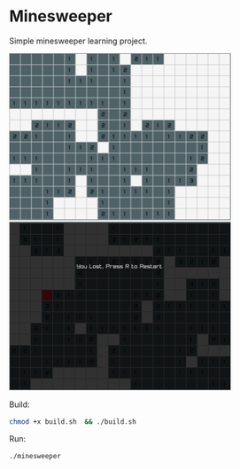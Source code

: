 # Minesweeper

Simple minesweeper learning project.

<img src="./assets/2023-12-24-210350_802x603_scrot.png" width="400" alt="Minesweeper Image 1">
<img src="./assets/2023-12-24-212406_798x607_scrot.png" width="400" alt="Minesweeper Image 2">




Build:
```bash
chmod +x build.sh  && ./build.sh
```

Run:

```bash
./minesweeper
```

